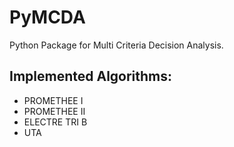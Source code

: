 # PyMCDA

Python Package for Multi Criteria Decision Analysis.

## Implemented Algorithms:

- PROMETHEE I
- PROMETHEE II
- ELECTRE TRI B
- UTA
